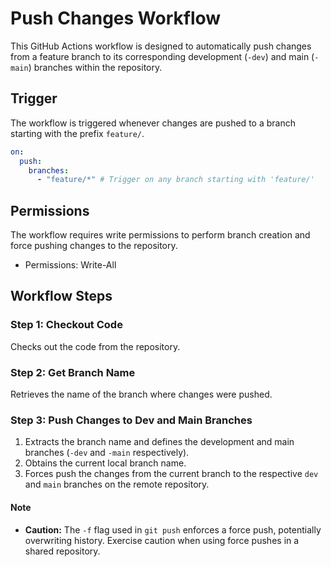 
# Push Changes Workflow

This GitHub Actions workflow is designed to automatically push changes from a feature branch to its corresponding development (`-dev`) and main (`-main`) branches within the repository.

## Trigger

The workflow is triggered whenever changes are pushed to a branch starting with the prefix `feature/`.

```yaml
on:
  push:
    branches:
      - "feature/*" # Trigger on any branch starting with 'feature/'
```

## Permissions

The workflow requires write permissions to perform branch creation and force pushing changes to the repository.

- Permissions: Write-All

## Workflow Steps

### Step 1: Checkout Code

Checks out the code from the repository.

### Step 2: Get Branch Name

Retrieves the name of the branch where changes were pushed.

### Step 3: Push Changes to Dev and Main Branches

1. Extracts the branch name and defines the development and main branches (`-dev` and `-main` respectively).
2. Obtains the current local branch name.
3. Forces push the changes from the current branch to the respective `dev` and `main` branches on the remote repository.

#### Note

- **Caution:** The `-f` flag used in `git push` enforces a force push, potentially overwriting history. Exercise caution when using force pushes in a shared repository.
